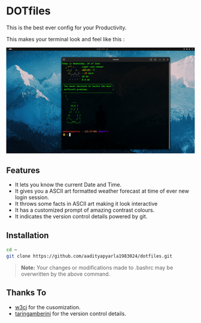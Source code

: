 # DOTfiles

This is the best ever config for your Productivity.

This makes your terminal look and feel like this :

![photo](./terminal.png)

##  Features

- It lets you know the current Date and Time.
- It gives you a ASCII art formatted weather forecast at time of ever new login session.
- It throws some facts in ASCII art making it look interactive
- It has a customized prompt of amazing contrast colours.
- It indicates the version control details powered by git. 

## Installation

```sh
cd ~
git clone https://github.com/aadityapyarla1983024/dotfiles.git
```
> **Note:** Your changes or modifications made to .bashrc may be overwritten by the above command.



## Thanks To

- [w3cj](https://github.com/w3cj/dotfiles) for the cusomization.
- [taringamberini](https://github.com/taringamberini/vcs-bash-prompt) for the version control details.
